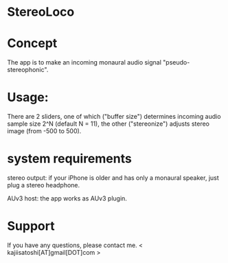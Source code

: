 # StereoLoco

# Concept

The app is to make an incoming monaural audio signal "pseudo-stereophonic". 

# Usage:

There are 2 sliders, one of which ("buffer size") determines incoming audio sample size 2^N (default N = 11), 
the other ("stereonize") adjusts stereo image (from -500 to 500).

# system requirements 

stereo output: if your iPhone is older and has only a monaural speaker, just plug a stereo headphone.

AUv3 host: the app works as AUv3 plugin. 

# Support

If you have any questions, please contact me. < kajiisatoshi[AT]gmail[DOT]com >
